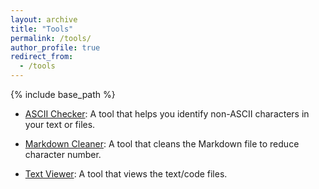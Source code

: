 ```yaml
---
layout: archive
title: "Tools"
permalink: /tools/
author_profile: true
redirect_from:
  - /tools
---
```


{% include base_path %}

* [ASCII Checker](https://shawkui.github.io/tools/ascii_checker.html): A tool that helps you identify non-ASCII characters in your text or files.

* [Markdown Cleaner](https://shawkui.github.io/tools/md_cleaner.html): A tool that cleans the Markdown file to reduce character number.

* [Text Viewer](https://shawkui.github.io/tools/text_viewer.html): A tool that views the text/code files.
